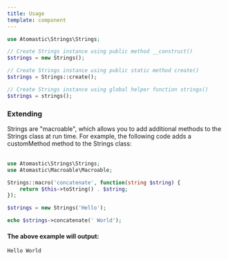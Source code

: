 ```yaml
---
title: Usage
template: component
---
```


```php
use Atomastic\Strings\Strings;

// Create Strings instance using public method __construct()
$strings = new Strings();

// Create Strings instance using public static method create()
$strings = Strings::create();

// Create Strings instance using global helper function strings()
$strings = strings();
```

### Extending

Strings are "macroable", which allows you to add additional methods to the Strings class at run time. For example, the following code adds a customMethod method to the Strings class:
<br><br>
```php
use Atomastic\Strings\Strings;
use Atomastic\Macroable\Macroable;

Strings::macro('concatenate', function(string $string) {
    return $this->toString() . $string;
});

$strings = new Strings('Hello');

echo $strings->concatenate(' World');
```

#### The above example will output:

```text
Hello World
```
